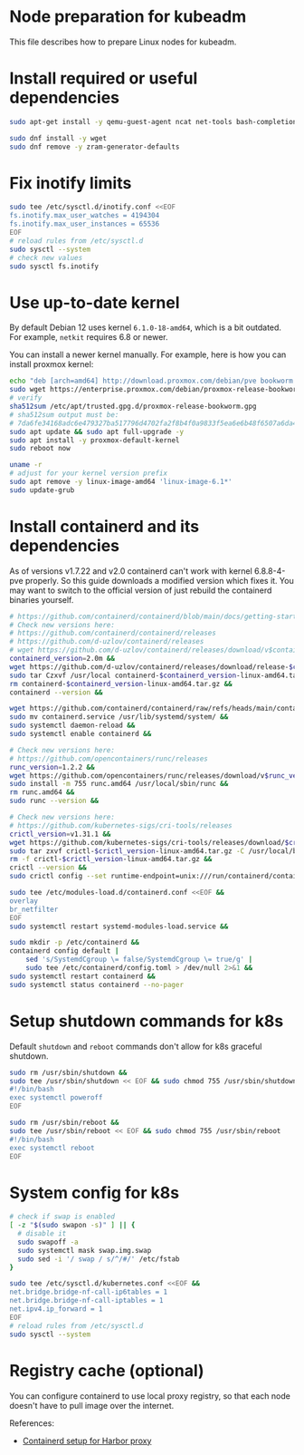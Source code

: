 
# Node preparation for kubeadm

This file describes how to prepare Linux nodes for kubeadm.

# Install required or useful dependencies

```bash
sudo apt-get install -y qemu-guest-agent ncat net-tools bash-completion iperf3 nfs-common fio ca-certificates curl apt-transport-https gnupg htop open-iscsi cachefilesd dnsutils ipvsadm iotop

sudo dnf install -y wget
sudo dnf remove -y zram-generator-defaults
```

# Fix inotify limits

```bash
sudo tee /etc/sysctl.d/inotify.conf <<EOF
fs.inotify.max_user_watches = 4194304
fs.inotify.max_user_instances = 65536
EOF
# reload rules from /etc/sysctl.d
sudo sysctl --system
# check new values
sudo sysctl fs.inotify
```

# Use up-to-date kernel

By default Debian 12 uses kernel `6.1.0-18-amd64`, which is a bit outdated.
For example, `netkit` requires 6.8 or newer.

You can install a newer kernel manually. For example, here is how you can install proxmox kernel:

```bash
echo "deb [arch=amd64] http://download.proxmox.com/debian/pve bookworm pve-no-subscription" | sudo tee /etc/apt/sources.list.d/pve-install-repo.list
sudo wget https://enterprise.proxmox.com/debian/proxmox-release-bookworm.gpg -O /etc/apt/trusted.gpg.d/proxmox-release-bookworm.gpg
# verify
sha512sum /etc/apt/trusted.gpg.d/proxmox-release-bookworm.gpg
# sha512sum output must be:
# 7da6fe34168adc6e479327ba517796d4702fa2f8b4f0a9833f5ea6e6b48f6507a6da403a274fe201595edc86a84463d50383d07f64bdde2e3658108db7d6dc87 /etc/apt/trusted.gpg.d/proxmox-release-bookworm.gpg
sudo apt update && sudo apt full-upgrade -y
sudo apt install -y proxmox-default-kernel
sudo reboot now

uname -r
# adjust for your kernel version prefix
sudo apt remove -y linux-image-amd64 'linux-image-6.1*'
sudo update-grub
```

# Install containerd and its dependencies

As of versions v1.7.22 and v2.0 containerd can't work with kernel 6.8.8-4-pve properly.
So this guide downloads a modified version which fixes it.
You may want to switch to the official version
of just rebuild the containerd binaries yourself.

```bash
# https://github.com/containerd/containerd/blob/main/docs/getting-started.md
# Check new versions here:
# https://github.com/containerd/containerd/releases
# https://github.com/d-uzlov/containerd/releases
# wget https://github.com/d-uzlov/containerd/releases/download/v$containerd_version/containerd-$containerd_version-linux-amd64.tar.gz
containerd_version=2.0m &&
wget https://github.com/d-uzlov/containerd/releases/download/release-$containerd_version/containerd-$containerd_version-linux-amd64.tar.gz
sudo tar Czxvf /usr/local containerd-$containerd_version-linux-amd64.tar.gz &&
rm containerd-$containerd_version-linux-amd64.tar.gz &&
containerd --version &&

wget https://github.com/containerd/containerd/raw/refs/heads/main/containerd.service &&
sudo mv containerd.service /usr/lib/systemd/system/ &&
sudo systemctl daemon-reload &&
sudo systemctl enable containerd &&

# Check new versions here:
# https://github.com/opencontainers/runc/releases
runc_version=1.2.2 &&
wget https://github.com/opencontainers/runc/releases/download/v$runc_version/runc.amd64 &&
sudo install -m 755 runc.amd64 /usr/local/sbin/runc &&
rm runc.amd64 &&
sudo runc --version &&

# Check new versions here:
# https://github.com/kubernetes-sigs/cri-tools/releases
crictl_version=v1.31.1 &&
wget https://github.com/kubernetes-sigs/cri-tools/releases/download/$crictl_version/crictl-$crictl_version-linux-amd64.tar.gz &&
sudo tar zxvf crictl-$crictl_version-linux-amd64.tar.gz -C /usr/local/bin &&
rm -f crictl-$crictl_version-linux-amd64.tar.gz &&
crictl --version &&
sudo crictl config --set runtime-endpoint=unix:///run/containerd/containerd.sock --set image-endpoint=unix:///run/containerd/containerd.sock &&

sudo tee /etc/modules-load.d/containerd.conf <<EOF &&
overlay
br_netfilter
EOF
sudo systemctl restart systemd-modules-load.service &&

sudo mkdir -p /etc/containerd &&
containerd config default | 
    sed 's/SystemdCgroup \= false/SystemdCgroup \= true/g' | 
    sudo tee /etc/containerd/config.toml > /dev/null 2>&1 &&
sudo systemctl restart containerd &&
sudo systemctl status containerd --no-pager
```

# Setup shutdown commands for k8s

Default `shutdown` and `reboot` commands don't allow for k8s graceful shutdown.

```bash
sudo rm /usr/sbin/shutdown &&
sudo tee /usr/sbin/shutdown << EOF && sudo chmod 755 /usr/sbin/shutdown
#!/bin/bash
exec systemctl poweroff
EOF

sudo rm /usr/sbin/reboot &&
sudo tee /usr/sbin/reboot << EOF && sudo chmod 755 /usr/sbin/reboot
#!/bin/bash
exec systemctl reboot
EOF
```

# System config for k8s

```bash
# check if swap is enabled
[ -z "$(sudo swapon -s)" ] || {
  # disable it
  sudo swapoff -a
  sudo systemctl mask swap.img.swap
  sudo sed -i '/ swap / s/^/#/' /etc/fstab
}

sudo tee /etc/sysctl.d/kubernetes.conf <<EOF &&
net.bridge.bridge-nf-call-ip6tables = 1
net.bridge.bridge-nf-call-iptables = 1
net.ipv4.ip_forward = 1
EOF
# reload rules from /etc/sysctl.d
sudo sysctl --system
```

# Registry cache (optional)

You can configure containerd to use local proxy registry,
so that each node doesn't have to pull image over the internet.

References:
- [Containerd setup for Harbor proxy](./harbor/containerd-proxy.md)
